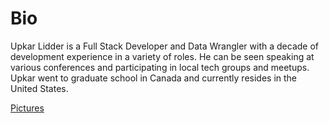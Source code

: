 # Bio

Upkar Lidder is a Full Stack Developer and Data Wrangler with a decade of development experience in a variety of roles. He can be seen speaking at various conferences and participating in local tech groups and meetups. Upkar went to graduate school in Canada and currently resides in the United States.

[Pictures](/pictures)

